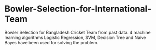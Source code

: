 # Bowler-Selection-for-International-Team
Bowler Selection for Bangladesh Cricket Team from past data. 4 machine learning algorithms Logistic Regression, SVM, Decision Tree and Naive Bayes have been used for solving the problem. 

